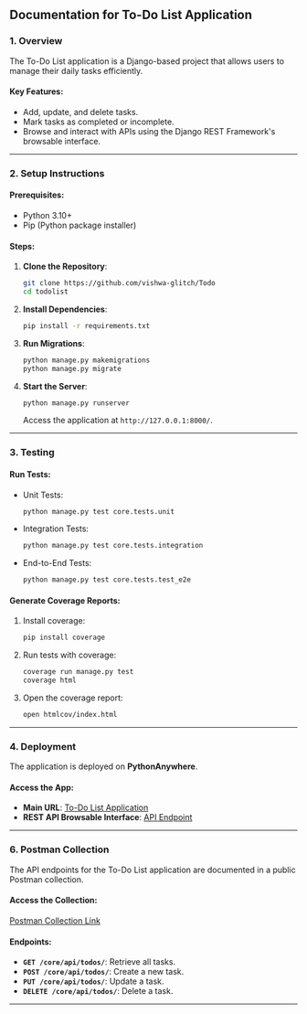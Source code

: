 ## **Documentation for To-Do List Application**

### **1. Overview**
The To-Do List application is a Django-based project that allows users to manage their daily tasks efficiently.  
#### **Key Features**:
- Add, update, and delete tasks.
- Mark tasks as completed or incomplete.
- Browse and interact with APIs using the Django REST Framework's browsable interface.

---

### **2. Setup Instructions**
#### **Prerequisites**:
- Python 3.10+
- Pip (Python package installer)

#### **Steps**:
1. **Clone the Repository**:
   ```bash
   git clone https://github.com/vishwa-glitch/Todo
   cd todolist
   ```

2. **Install Dependencies**:
   ```bash
   pip install -r requirements.txt
   ```

3. **Run Migrations**:
   ```bash
   python manage.py makemigrations
   python manage.py migrate
   ```

4. **Start the Server**:
   ```bash
   python manage.py runserver
   ```
   Access the application at `http://127.0.0.1:8000/`.

---

### **3. Testing**
#### **Run Tests**:
- Unit Tests:
  ```bash
  python manage.py test core.tests.unit
  ```
- Integration Tests:
  ```bash
  python manage.py test core.tests.integration
  ```
- End-to-End Tests:
  ```bash
  python manage.py test core.tests.test_e2e
  ```

#### **Generate Coverage Reports**:
1. Install coverage:
   ```bash
   pip install coverage
   ```
2. Run tests with coverage:
   ```bash
   coverage run manage.py test
   coverage html
   ```
3. Open the coverage report:
   ```bash
   open htmlcov/index.html
   ```

---

### **4. Deployment**
The application is deployed on **PythonAnywhere**.  
#### **Access the App**:
- **Main URL**: [To-Do List Application](https://vishwa55.pythonanywhere.com)  
- **REST API Browsable Interface**: [API Endpoint](https://vishwa55.pythonanywhere.com/core/api/)

---

### **6. Postman Collection**
The API endpoints for the To-Do List application are documented in a public Postman collection.  
#### **Access the Collection**:
[Postman Collection Link](https://www.postman.com/vishwa1234567/algobulls-backend-developer-web-coding-assignment/collection/f4dfe1c/todo-api-crud-operations?action=share&creator=38966661)

#### **Endpoints**:
- **`GET /core/api/todos/`**: Retrieve all tasks.
- **`POST /core/api/todos/`**: Create a new task.
- **`PUT /core/api/todos/`**: Update a task.
- **`DELETE /core/api/todos/`**: Delete a task.

---